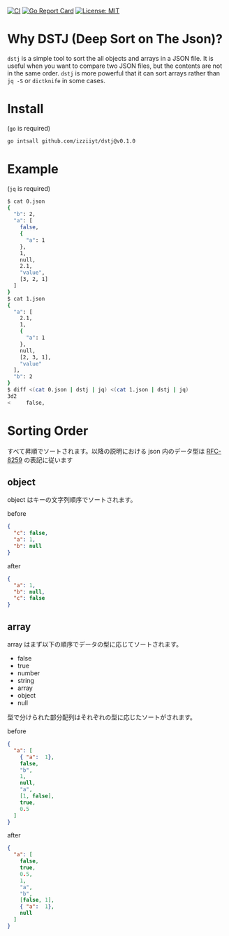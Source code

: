 [![CI][ci-img]][ci]
[![Go Report Card][go-report-img]][go-report]
[![License: MIT][license-img]][license]

# Why DSTJ (Deep Sort on The Json)?

`dstj` is a simple tool to sort the all objects and arrays in a JSON file. 
It is useful when you want to compare two JSON files, but the contents are not in the same order.
`dstj` is more powerful that it can sort arrays rather than `jq -S` or `dictknife` in some cases.

# Install

(`go` is required)

```bash
go intsall github.com/izziiyt/dstj@v0.1.0
```

# Example

(`jq` is required)

```bash
$ cat 0.json
{
  "b": 2,
  "a": [
    false,
    { 
      "a": 1 
    },
    1,
    null,
    2.1,
    "value",
    [3, 2, 1]
  ]
}
$ cat 1.json
{
  "a": [
    2.1,
    1,
    { 
      "a": 1 
    },
    null,
    [2, 3, 1],
    "value"
  ],
  "b": 2
}
$ diff <(cat 0.json | dstj | jq) <(cat 1.json | dstj | jq)
3d2
<     false,
```

# Sorting Order

すべて昇順でソートされます。以降の説明における json 内のデータ型は [RFC-8259](https://datatracker.ietf.org/doc/html/rfc8259#section-3) の表記に従います

## object

object はキーの文字列順序でソートされます。

before
```json
{
  "c": false,
  "a": 1,
  "b": null
}
```

after
```json
{
  "a": 1,
  "b": null,
  "c": false
}
```

## array

array はまず以下の順序でデータの型に応じてソートされます。

- false
- true
- number
- string
- array
- object
- null

型で分けられた部分配列はそれぞれの型に応じたソートがされます。

before
```json
{
  "a": [
    { "a":  1},
    false,
    "b",
    1,
    null,
    "a",
    [1, false],
    true,
    0.5
  ]
}
```

after
```json
{
  "a": [
    false,
    true,
    0.5,
    1,
    "a",
    "b",
    [false, 1],
    { "a":  1},
    null
  ]
}
```

[ci]: https://github.com/izziiyt/dstj/actions/workflows/ci.yaml
[ci-img]: https://github.com/izziiyt/dstj/actions/workflows/ci.yml/badge.svg
[go-report]: https://goreportcard.com/report/github.com/izziiyt/dstj
[go-report-img]: https://goreportcard.com/badge/github.com/izziiyt/dstj
[license]: https://opensource.org/licenses/MIT
[license-img]: https://img.shields.io/badge/License-MIT-yellow.svg
